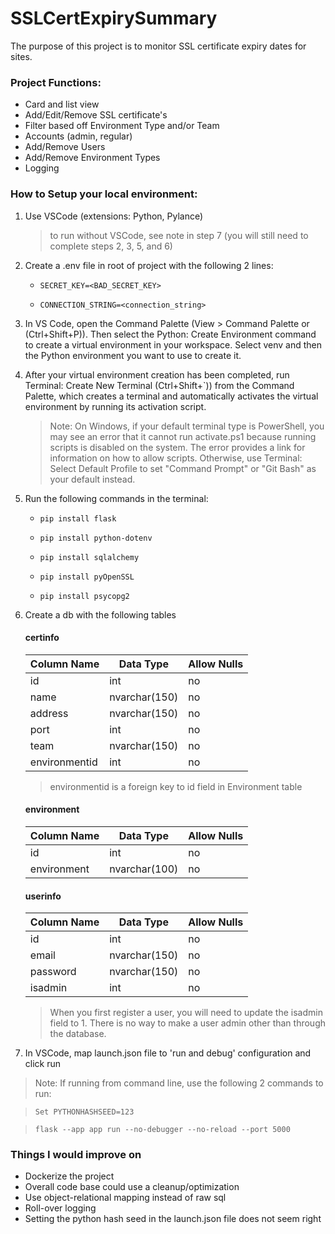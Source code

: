 # SSLCertExpirySummary

The purpose of this project is to monitor SSL certificate expiry dates for sites.

### Project Functions:
- Card and list view
- Add/Edit/Remove SSL certificate's
- Filter based off Environment Type and/or Team
- Accounts (admin, regular)
- Add/Remove Users
- Add/Remove Environment Types
- Logging

### How to Setup your local environment:

1. Use VSCode (extensions: Python, Pylance)
   > to run without VSCode, see note in step 7 (you will still need to complete steps 2, 3, 5, and 6)

2. Create a .env file in root of project with the following 2 lines:

     - `SECRET_KEY=<BAD_SECRET_KEY>`

     - `CONNECTION_STRING=<connection_string>`

3. In VS Code, open the Command Palette (View > Command Palette or (Ctrl+Shift+P)). Then select the Python: Create Environment command to create a virtual environment in your workspace. Select venv and then the Python environment you want to use to create it.
4. After your virtual environment creation has been completed, run Terminal: Create New Terminal (Ctrl+Shift+`)) from the Command Palette, which creates a terminal and automatically activates the virtual environment by running its activation script.
   > Note: On Windows, if your default terminal type is PowerShell, you may see an error that it cannot run activate.ps1 because running scripts is disabled on the system. The error provides a link for information on how to allow scripts. Otherwise, use Terminal: Select Default Profile to set "Command Prompt" or "Git Bash" as your default instead.
5. Run the following commands in the terminal:

     - `pip install flask`

     - `pip install python-dotenv`

     - `pip install sqlalchemy`

     - `pip install pyOpenSSL`

     - `pip install psycopg2`
   
6. Create a db with the following tables
     #### certinfo
     | Column Name | Data Type | Allow Nulls |
     | ----------- | --------- | ----------- |
     | id | int | no |
     | name | nvarchar(150) | no |
     | address | nvarchar(150) | no |
     | port | int | no |
     | team | nvarchar(150) | no |
     | environmentid | int | no |

     > environmentid is a foreign key to id field in Environment table

     #### environment
     | Column Name | Data Type | Allow Nulls |
     | ----------- | --------- | ----------- |
     | id | int | no |
     | environment | nvarchar(100) | no |

     #### userinfo
     | Column Name | Data Type | Allow Nulls |
     | ----------- | --------- | ----------- |
     | id | int | no |
     | email | nvarchar(150) | no |
     | password | nvarchar(150) | no |
     | isadmin | int | no |
     > When you first register a user, you will need to update the isadmin field to 1. There is no way to make a user admin other than through the database.

7. In VSCode, map launch.json file to 'run and debug' configuration and click run
> Note: If running from command line, use the following 2 commands to run:

> `Set PYTHONHASHSEED=123`

> `flask --app app run --no-debugger --no-reload --port 5000`

### Things I would improve on
- Dockerize the project
- Overall code base could use a cleanup/optimization
- Use object-relational mapping instead of raw sql
- Roll-over logging
- Setting the python hash seed in the launch.json file does not seem right
